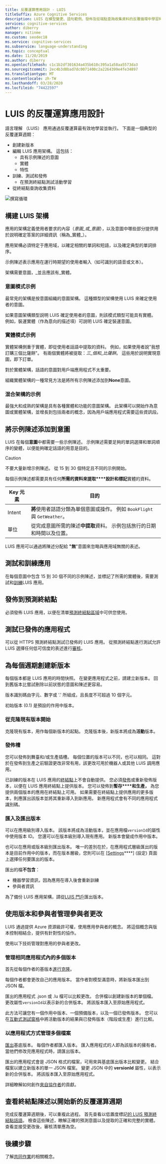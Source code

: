 ```yaml
---
title: 反覆運算應用設計 - LUIS
titleSuffix: Azure Cognitive Services
description: LUIS 在模型變更、語句範例、發佈及從端點查詢收集資料的反覆循環中學習時，成效最佳。
services: cognitive-services
author: diberry
manager: nitinme
ms.custom: seodec18
ms.service: cognitive-services
ms.subservice: language-understanding
ms.topic: conceptual
ms.date: 11/20/2019
ms.author: diberry
ms.openlocfilehash: c1c1b2df301634a435b610c395a1a58aa5573da3
ms.sourcegitcommit: 2ec4b3d0bad7dc0071400c2a2264399e4fe34897
ms.translationtype: MT
ms.contentlocale: zh-TW
ms.lasthandoff: 03/28/2020
ms.locfileid: "74422597"
---
```

# <a name="iterative-app-design-for-luis"></a>LUIS 的反覆運算應用設計

語言理解 （LUIS） 應用通過反覆運算最有效地學習並執行。 下面是一個典型的反覆運算週期：

* 創建新版本
* 編輯 LUIS 應用架構。 這包括：
    * 具有示例陳述的意圖
    * 實體
    * 特性
* 訓練、測試和發佈
    * 在預測終結點測試活動學習
* 從終結點查詢收集資料

![撰寫循環](./media/luis-concept-app-iteration/iteration.png)

## <a name="building-a-luis-schema"></a>構建 LUIS 架構

應用的架構定義使用者要求的內容（_意圖_或_意圖_），以及意圖中哪些部分提供用於説明確定答案的詳細資訊（稱為_實體_）。 

應用架構必須特定于應用域，以確定相關的單詞和短語，以及確定典型的單詞排序。 

示例陳述表示應用在運行時期望的使用者輸入（如可識別的語音或文本）。 

架構需要意圖，_並且應該有_實體。 

### <a name="example-schema-of-intents"></a>意圖模式示例

最常見的架構是按意圖組織的意圖架構。 這種類型的架構使用 LUIS 來確定使用者的意圖。 

如果意圖架構類型説明 LUIS 確定使用者的意圖，則該模式類型可能具有實體。 例如，裝運實體（作為意向的描述項）可説明 LUIS 確定裝運意圖。 

### <a name="example-schema-of-entities"></a>實體模式示例

實體架構側重于實體，即從使用者話語中提取的資料。 例如，如果使用者說"我想訂購三個比薩餅"。 有兩個實體將被提取：_三_個和_比薩餅_。 這些用於説明實現意圖，即下訂單。 

對於實體架構，話語的意圖對用戶端應用程式不太重要。 

組織實體架構的一種常見方法是將所有示例陳述添加到**None**意圖。 

### <a name="example-of-a-mixed-schema"></a>混合架構的示例

最強大和成熟的架構是具有各種實體和功能的意圖架構。 此架構可以開始作為意圖或實體架構，並增長到包括兩者的概念，因為用戶端應用程式需要這些資訊段。 

## <a name="add-example-utterances-to-intents"></a>將示例陳述添加到意圖

LUIS 在每個**意圖**中都需要一些示例陳述。 示例陳述需要足夠的單詞選擇和單詞順序的變體，以便能夠確定話語的用意是目的。 

> [!CAUTION]
> 不要大量新增示例陳述。 從 15 到 30 個特定且不同的示例開始。 

每個示例陳述都需要具有任何**所需的資料來提取****設計和標記**實體的資料。 

|Key 元素|目的|
|--|--|
|Intent|**將**使用者話語分類為單個意圖或操作。 例如 `BookFlight` 與 `GetWeather`。|
|單位|從完成意圖所需的陳述**中提取**資料。 示例包括旅行的日期和時間以及位置。|

LUIS 應用可以通過將陳述分配給 **"無**"意圖來忽略與應用域無關的表述。

## <a name="test-and-train-your-app"></a>測試和訓練應用

在每個意圖中包含 15 到 30 個不同的示例陳述，並標記了所需的實體後，需要測試和[訓練](luis-how-to-train.md)LUIS 應用。 

## <a name="publish-to-a-prediction-endpoint"></a>發佈到預測終結點

必須發佈 LUIS 應用，以便在清單[預測終結點區域](luis-reference-regions.md)中可供您使用。

## <a name="test-your-published-app"></a>測試已發佈的應用程式

可以從 HTTPS 預測終結點測試已發佈的 LUIS 應用。 從預測終結點進行測試允許 LUIS 選擇任何低可信度的表述進行[審核](luis-how-to-review-endpoint-utterances.md)。  

## <a name="create-a-new-version-for-each-cycle"></a>為每個週期創建新版本

每個版本都是 LUIS 應用的時間快照。 在變更應用程式之前，請建立新版本。 回到舊版本比嘗試刪除以前狀態的意圖和陳述更容易。

版本識別碼由字元、數字或 '.' 所組成，且長度不可超過 10 個字元。

初始版本 (0.1) 是預設的作用中版本。 

### <a name="begin-by-cloning-an-existing-version"></a>從克隆現有版本開始

克隆現有版本，用作每個新版本的起點。 克隆版本後，新版本將成為**活動**版本。 

### <a name="publishing-slots"></a>發佈槽

您可以發佈到舞臺和/或生產插槽。 每個位置的版本可以不同，也可以相同。 這對於在發佈到生產之前驗證更改非常有用，該更改可用於機器人或其他 LUIS 調用應用。 

已訓練的版本在 LUIS 應用的[終結點](luis-glossary.md#endpoint)上不會自動提供。 您必須[發佈](luis-how-to-publish-app.md)或重新發佈版本，以便在 LUIS 應用終結點上提供版本。 您可以發佈到**暫存****和生產，** 為您提供兩個版本的應用在終結點上可用。 如果需要在終結點上提供應用的更多版本，則應匯出該版本並將其重新導入到新應用。 新應用程式會有不同的應用程式識別碼。

### <a name="import-and-export-a-version"></a>匯入及匯出版本

可以在應用級別導入版本。 該版本將成為活動版本，並在應用檔`versionId`的屬性中使用版本 ID。 您還可以在版本級別導入現有應用。 新版本會變成作用中版本。 

也可以在應用或版本級別匯出版本。 唯一的差別在於，在應用程式層級匯出的版本是目前作用中的版本，而在版本層級，您則可以在 [[Settings](luis-how-to-manage-versions.md)****] \(設定\) 頁面上選擇任何要匯出的版本。 

匯出的檔**不包含**：

* 機器學習資訊，因為應用在導入後會重新訓練
* 參與者資訊

為了備份 LUIS 應用架構，請從[LUIS 門戶](https://www.luis.ai/applications)匯出版本。

## <a name="manage-contributor-changes-with-versions-and-contributors"></a>使用版本和參與者管理參與者更改

LUIS 通過提供 Azure 資源級許可權，使用應用參與者的概念。 將這個概念與版本控制相結合，提供有針對性的協作。 

使用以下技術管理對應用的參與者更改。

### <a name="manage-multiple-versions-inside-the-same-app"></a>管理相同應用程式內的多個版本

首先從每個作者的基版本[進行克隆](luis-how-to-manage-versions.md#clone-a-version)。 

每個作者都會更改自己的應用版本。 當作者對模型滿意時，將新版本匯出到 JSON 檔。  

匯出的應用程式 .json 或 .lu 檔可以比較更改。 合併檔以創建新版本的單個檔。 更改屬性`versionId`以表示新的合併版本。 將該版本匯入至原始應用程式。 

此方法可讓您有一個作用中版本、一個預備版本，以及一個已發佈版本。 您可以在[互動式測試窗格](luis-interactive-test.md)中將活動版本的結果與已發佈版本（階段或生產）進行比較。

### <a name="manage-multiple-versions-as-apps"></a>以應用程式方式管理多個檔案

[匯出](luis-how-to-manage-versions.md#export-version)基底版本。 每個作者都匯入版本。 匯入應用程式的人即為該版本的擁有者。 當他們修改完應用程式時，請匯出版本。 

匯出的應用程式會是 JSON 格式的檔案，可用來與基底匯出版本比較變更。 結合檔案以建立新版本的單一 JSON 檔案。 變更 JSON 中的 **versionId** 屬性，以表示新的合併版本。 將該版本匯入至原始應用程式。

詳細瞭解如何創作[來自協作者](luis-how-to-collaborate.md)的貢獻。

## <a name="review-endpoint-utterances-to-begin-the-new-iterative-cycle"></a>查看終結點陳述以開始新的反覆運算週期

完成反覆運算週期後，可以重複此過程。 首先查看以低置度標記[的 LUIS 預測終結點話語](luis-how-to-review-endpoint-utterances.md)。 檢查這些陳述，瞭解正確的預測意圖以及提取的正確和完整的實體。 查看並接受更改後，審核清單應為空。  

## <a name="next-steps"></a>後續步驟

了解[共同作業](luis-concept-keys.md)的相關概念。
